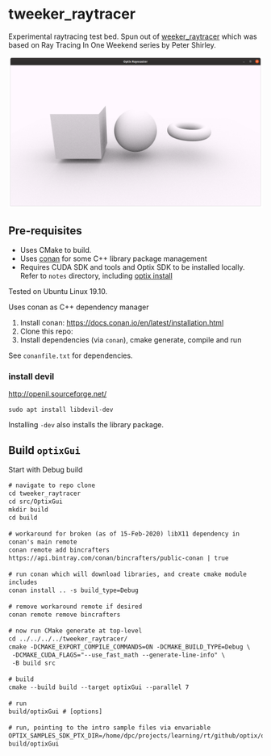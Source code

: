 tweeker_raytracer
=================

Experimental raytracing test bed. Spun out of [weeker_raytracer](https://github.com/idcrook/weeker_raytracer) which was based on Ray Tracing In One Weekend series by Peter Shirley.

![intro Optix 04 - shapes](assets/img/intro_04.png)

Pre-requisites
--------------

-	Uses CMake to build.
-	Uses [conan](https://conan.io/) for some C++ library package management
-	Requires CUDA SDK and tools and Optix SDK to be installed locally. Refer to `notes` directory, including [optix install](notes/optix/install.md)

Tested on Ubuntu Linux 19.10.

Uses conan as C++ dependency manager

1.	Install conan: https://docs.conan.io/en/latest/installation.html
2.	Clone this repo:
3.	Install dependencies (via `conan`), cmake generate, compile and run

See `conanfile.txt` for dependencies.

### install devil

http://openil.sourceforge.net/

```shell
sudo apt install libdevil-dev
```

Installing `-dev` also installs the library package.

Build `optixGui`
----------------

Start with Debug build

```shell
# navigate to repo clone
cd tweeker_raytracer
cd src/OptixGui
mkdir build
cd build

# workaround for broken (as of 15-Feb-2020) libX11 dependency in conan's main remote
conan remote add bincrafters https://api.bintray.com/conan/bincrafters/public-conan | true

# run conan which will download libraries, and create cmake module includes
conan install .. -s build_type=Debug

# remove workaround remote if desired
conan remote remove bincrafters

# now run CMake generate at top-level
cd ../../../../tweeker_raytracer/
cmake -DCMAKE_EXPORT_COMPILE_COMMANDS=ON -DCMAKE_BUILD_TYPE=Debug \
 -DCMAKE_CUDA_FLAGS="--use_fast_math --generate-line-info" \
 -B build src

# build
cmake --build build --target optixGui --parallel 7

# run
build/optixGui # [options]

# run, pointing to the intro sample files via envariable
OPTIX_SAMPLES_SDK_PTX_DIR=/home/dpc/projects/learning/rt/github/optix/optix_advanced_samples/src/data build/optixGui

```
